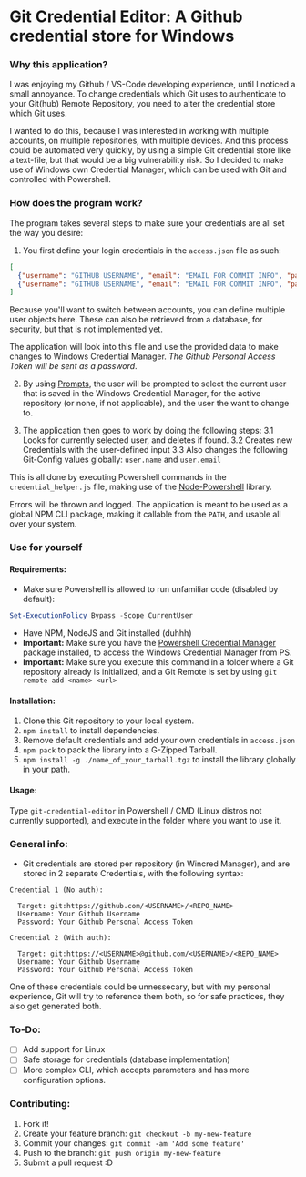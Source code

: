# Git Credential Editor: A Github credential store for Windows

### Why this application?
I was enjoying my Github / VS-Code developing experience, until I noticed a small annoyance. To change credentials which Git uses to authenticate to your Git(hub) Remote Repository, you need to alter the credential store which Git uses.

I wanted to do this, because I was interested in working with multiple accounts, on multiple repositories, with multiple devices. And this process could be automated very quickly, by using a simple Git credential store like a text-file, but that would be a big vulnerability risk. So I decided to make use of Windows own Credential Manager, which can be used with Git and controlled with Powershell.

### How does the program work?
The program takes several steps to make sure your credentials are all set the way you desire:

1. You first define your login credentials in the `access.json` file as such: 
```json
[
  {"username": "GITHUB USERNAME", "email": "EMAIL FOR COMMIT INFO", "password": "GITHUB ACCESS TOKEN"}, 
  {"username": "GITHUB USERNAME", "email": "EMAIL FOR COMMIT INFO", "password": "GITHUB ACCESS TOKEN"}
]
```
Because you'll want to switch between accounts, you can define multiple user objects here. These can also be retrieved from a database, for security, but that is not implemented yet.

The application will look into this file and use the provided data to make changes to Windows Credential Manager. *The Github Personal Access Token will be sent as a password*.

2. By using [Prompts](https://github.com/terkelg/prompts), the user will be prompted to select the current user that is saved in the Windows Credential Manager, for the active repository (or none, if not applicable), and the user the want to change to. 

3. The application then goes to work by doing the following steps:
  3.1 Looks for currently selected user, and deletes if found.
  3.2 Creates new Credentials with the user-defined input
  3.3 Also changes the following Git-Config values globally: `user.name` and `user.email`

  This is all done by executing Powershell commands in the `credential_helper.js` file, making use of the [Node-Powershell](https://github.com/rannn505/node-powershell) library.

Errors will be thrown and logged. The application is meant to be used as a global NPM CLI package, making it callable from the `PATH`, and usable all over your system.

### Use for yourself
#### Requirements:
- Make sure Powershell is allowed to run unfamiliar code (disabled by default): 
```powershell 
Set-ExecutionPolicy Bypass -Scope CurrentUser
```
- Have NPM, NodeJS and Git installed (duhhh)
- **Important:** Make sure you have the [Powershell Credential Manager](https://github.com/davotronic5000/Powershell_Credential_Manager) package installed, to access the Windows Credential Manager from PS.
- **Important:** Make sure you execute this command in a folder where a Git repository already is initialized, and a Git Remote is set by using `git remote add <name> <url>`

#### Installation:
1. Clone this Git repository to your local system.
2. `npm install` to install dependencies.
3. Remove default credentials and add your own credentials in `access.json`
4. `npm pack` to pack the library into a G-Zipped Tarball.
5. `npm install -g ./name_of_your_tarball.tgz` to install the library globally in your path.

#### Usage:
Type `git-credential-editor` in Powershell / CMD (Linux distros not currently supported), and execute in the folder where you want to use it.

### General info:
- Git credentials are stored per repository (in Wincred Manager), and are stored in 2 separate Credentials, with the following syntax:
```
Credential 1 (No auth):

  Target: git:https://github.com/<USERNAME>/<REPO_NAME>
  Username: Your Github Username
  Password: Your Github Personal Access Token

Credential 2 (With auth):

  Target: git:https://<USERNAME>@github.com/<USERNAME>/<REPO_NAME>
  Username: Your Github Username
  Password: Your Github Personal Access Token
```
One of these credentials could be unnessecary, but with my personal experience, Git will try to reference them both, so for safe practices, they also get generated both.

### To-Do:
- [ ] Add support for Linux
- [ ] Safe storage for credentials (database implementation)
- [ ] More complex CLI, which accepts parameters and has more configuration options.

### Contributing:

1.  Fork it!
2.  Create your feature branch: `git checkout -b my-new-feature`
3.  Commit your changes: `git commit -am 'Add some feature'`
4.  Push to the branch: `git push origin my-new-feature`
5.  Submit a pull request :D

